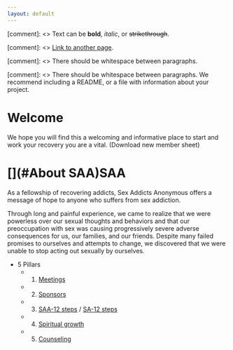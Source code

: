 ```yaml
---
layout: default
---
```


[comment]: <> Text can be **bold**, _italic_, or ~~strikethrough~~.

[comment]: <> [Link to another page](another-page).

[comment]: <> There should be whitespace between paragraphs.

[comment]: <> There should be whitespace between paragraphs. We recommend including a README, or a file with information about your project.

# [](#Welcome)Welcome

We hope you will find this a welcoming and informative place to start and work your recovery you are a vital. (Download new member sheet) 

# [](#About SAA)SAA


As a fellowship of recovering addicts, Sex Addicts Anonymous offers a message of hope to anyone who suffers from sex addiction.

Through long and painful experience, we came to realize that we were powerless over our sexual thoughts and behaviors and that our preoccupation with sex was causing progressively severe adverse consequences for us, our families, and our friends. Despite many failed promises to ourselves and attempts to change, we discovered that we were unable to stop acting out sexually by ourselves.

- 5 Pillars
	 - 1) [Meetings](meetings-page)
	 - 2) [Sponsors](sponsors-page)
	 - 3) [SAA-12 steps](saa-twelve-steps-page) / [SA-12 steps](sa-twelve-steps-page)
	 - 4) [Spiritual growth](spiritual-growth-page)
	 - 5) [Counseling](counseling-page)



 
	
